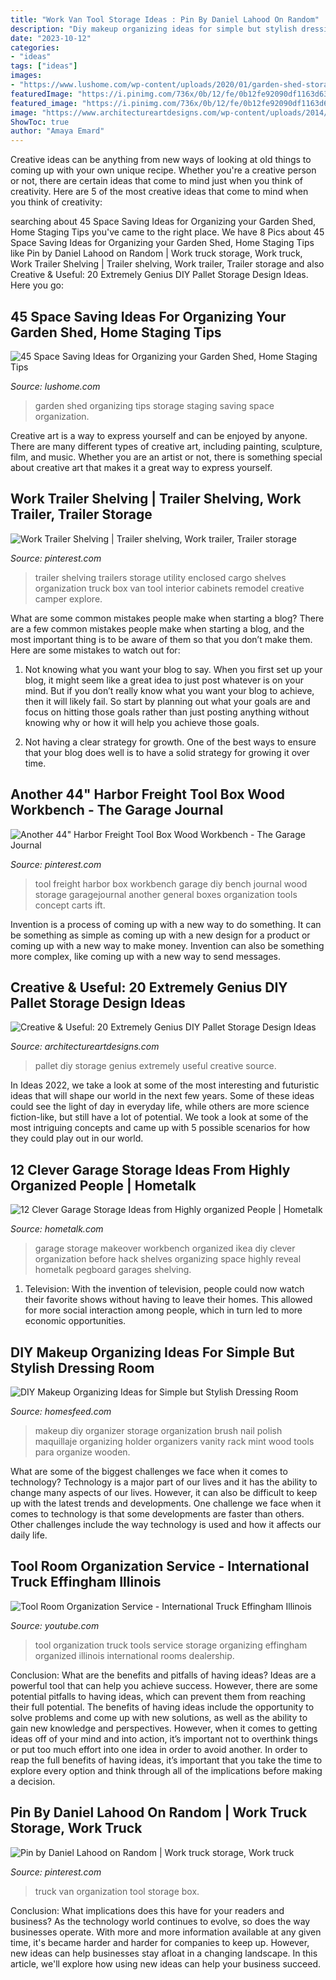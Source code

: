 ```yaml
---
title: "Work Van Tool Storage Ideas : Pin By Daniel Lahood On Random"
description: "Diy makeup organizing ideas for simple but stylish dressing room"
date: "2023-10-12"
categories:
- "ideas"
tags: ["ideas"]
images:
- "https://www.lushome.com/wp-content/uploads/2020/01/garden-shed-storage-organization-tips-36.jpg"
featuredImage: "https://i.pinimg.com/736x/0b/12/fe/0b12fe92090df1163d63e0df59656909--trailer-shelving-trailer-remodel.jpg"
featured_image: "https://i.pinimg.com/736x/0b/12/fe/0b12fe92090df1163d63e0df59656909--trailer-shelving-trailer-remodel.jpg"
image: "https://www.architectureartdesigns.com/wp-content/uploads/2014/12/1716.jpg"
ShowToc: true
author: "Amaya Emard"
---
```



Creative ideas can be anything from new ways of looking at old things to coming up with your own unique recipe. Whether you're a creative person or not, there are certain ideas that come to mind just when you think of creativity. Here are 5 of the most creative ideas that come to mind when you think of creativity: 

	

		
searching about 45 Space Saving Ideas for Organizing your Garden Shed, Home Staging Tips you've came to the right place. We have 8 Pics about 45 Space Saving Ideas for Organizing your Garden Shed, Home Staging Tips like Pin by Daniel Lahood on Random | Work truck storage, Work truck, Work Trailer Shelving | Trailer shelving, Work trailer, Trailer storage and also Creative &amp; Useful: 20 Extremely Genius DIY Pallet Storage Design Ideas. Here you go:
		
    
## 45 Space Saving Ideas For Organizing Your Garden Shed, Home Staging Tips

<img loading=lazy src="https://www.lushome.com/wp-content/uploads/2020/01/garden-shed-storage-organization-tips-36.jpg" onerror="this.onerror=null;this.src='https://tse1.mm.bing.net/th?id=OIP.SCxR3YivKxc7gnxIIxhMGwAAAA&amp;pid=15.1';" alt="45 Space Saving Ideas for Organizing your Garden Shed, Home Staging Tips">

_Source: lushome.com_

>garden shed organizing tips storage staging saving space organization. 

	

Creative art is a way to express yourself and can be enjoyed by anyone. There are many different types of creative art, including painting, sculpture, film, and music. Whether you are an artist or not, there is something special about creative art that makes it a great way to express yourself.

    
## Work Trailer Shelving | Trailer Shelving, Work Trailer, Trailer Storage

<img loading=lazy src="https://i.pinimg.com/736x/0b/12/fe/0b12fe92090df1163d63e0df59656909--trailer-shelving-trailer-remodel.jpg" onerror="this.onerror=null;this.src='https://tse2.mm.bing.net/th?id=OIP.zn86YZ7b0ZwsnL95h4AMwgHaFp&amp;pid=15.1';" alt="Work Trailer Shelving | Trailer shelving, Work trailer, Trailer storage">

_Source: pinterest.com_

>trailer shelving trailers storage utility enclosed cargo shelves organization truck box van tool interior cabinets remodel creative camper explore. 

	

What are some common mistakes people make when starting a blog?
There are a few common mistakes people make when starting a blog, and the most important thing is to be aware of them so that you don’t make them. Here are some mistakes to watch out for:
1. Not knowing what you want your blog to say. When you first set up your blog, it might seem like a great idea to just post whatever is on your mind. But if you don’t really know what you want your blog to achieve, then it will likely fail. So start by planning out what your goals are and focus on hitting those goals rather than just posting anything without knowing why or how it will help you achieve those goals.

2. Not having a clear strategy for growth. One of the best ways to ensure that your blog does well is to have a solid strategy for growing it over time.

    
## Another 44&quot; Harbor Freight Tool Box Wood Workbench - The Garage Journal

<img loading=lazy src="https://i.pinimg.com/736x/da/48/fc/da48fc300934b9354784daf40996a59c--harbor-freight-workbench-harbor-freight-tool-box.jpg" onerror="this.onerror=null;this.src='https://tse3.mm.bing.net/th?id=OIP.UZP8LNY6fLxgxoUpGgmpMAHaEK&amp;pid=15.1';" alt="Another 44&quot; Harbor Freight Tool Box Wood Workbench - The Garage Journal">

_Source: pinterest.com_

>tool freight harbor box workbench garage diy bench journal wood storage garagejournal another general boxes organization tools concept carts ift. 

	

Invention is a process of coming up with a new way to do something. It can be something as simple as coming up with a new design for a product or coming up with a new way to make money. Invention can also be something more complex, like coming up with a new way to send messages.

    
## Creative &amp; Useful: 20 Extremely Genius DIY Pallet Storage Design Ideas

<img loading=lazy src="https://www.architectureartdesigns.com/wp-content/uploads/2014/12/1716.jpg" onerror="this.onerror=null;this.src='https://tse1.mm.bing.net/th?id=OIP.bxdesK2dae7ei60U0I2NyQHaO3&amp;pid=15.1';" alt="Creative &amp; Useful: 20 Extremely Genius DIY Pallet Storage Design Ideas">

_Source: architectureartdesigns.com_

>pallet diy storage genius extremely useful creative source. 

	

In Ideas 2022, we take a look at some of the most interesting and futuristic ideas that will shape our world in the next few years. Some of these ideas could see the light of day in everyday life, while others are more science fiction-like, but still have a lot of potential. We took a look at some of the most intriguing concepts and came up with 5 possible scenarios for how they could play out in our world.

    
## 12 Clever Garage Storage Ideas From Highly Organized People | Hometalk

<img loading=lazy src="https://cdn-fastly.hometalk.com/media/2016/03/20/3319211/s-12-clever-garage-storage-ideas-from-highly-organized-people-garages-organizing-storage-ideas.jpg?size=1600x1000&amp;nocrop=1" onerror="this.onerror=null;this.src='https://tse1.mm.bing.net/th?id=OIP.kt1p76ffmX94FXrZY2YBOAHaJs&amp;pid=15.1';" alt="12 Clever Garage Storage Ideas from Highly organized People | Hometalk">

_Source: hometalk.com_

>garage storage makeover workbench organized ikea diy clever organization before hack shelves organizing space highly reveal hometalk pegboard garages shelving. 

	

1. Television: With the invention of television, people could now watch their favorite shows without having to leave their homes. This allowed for more social interaction among people, which in turn led to more economic opportunities.

    
## DIY Makeup Organizing Ideas For Simple But Stylish Dressing Room

<img loading=lazy src="https://homesfeed.com/wp-content/uploads/2015/09/super-large-makeup-organizing-idea-on-wooden-storage-stacked-on-pink-wall-for-makeup-tools.jpg" onerror="this.onerror=null;this.src='https://tse1.mm.bing.net/th?id=OIP.90C3ypZUsvMoKmmROYAyQQHaJ3&amp;pid=15.1';" alt="DIY Makeup Organizing Ideas for Simple but Stylish Dressing Room">

_Source: homesfeed.com_

>makeup diy organizer storage organization brush nail polish maquillaje organizing holder organizers vanity rack mint wood tools para organize wooden. 

	

What are some of the biggest challenges we face when it comes to technology?
Technology is a major part of our lives and it has the ability to change many aspects of our lives. However, it can also be difficult to keep up with the latest trends and developments. One challenge we face when it comes to technology is that some developments are faster than others. Other challenges include the way technology is used and how it affects our daily life.

    
## Tool Room Organization Service - International Truck Effingham Illinois

<img loading=lazy src="http://i.ytimg.com/vi/Trlb8oYDkZI/hqdefault.jpg" onerror="this.onerror=null;this.src='https://tse4.mm.bing.net/th?id=OIP.PGVN1f_6asg_RJlzStUOggHaFj&amp;pid=15.1';" alt="Tool Room Organization Service - International Truck Effingham Illinois">

_Source: youtube.com_

>tool organization truck tools service storage organizing effingham organized illinois international rooms dealership. 

	

Conclusion: What are the benefits and pitfalls of having ideas?
Ideas are a powerful tool that can help you achieve success. However, there are some potential pitfalls to having ideas, which can prevent them from reaching their full potential. The benefits of having ideas include the opportunity to solve problems and come up with new solutions, as well as the ability to gain new knowledge and perspectives. However, when it comes to getting ideas off of your mind and into action, it’s important not to overthink things or put too much effort into one idea in order to avoid another. In order to reap the full benefits of having ideas, it’s important that you take the time to explore every option and think through all of the implications before making a decision.

    
## Pin By Daniel Lahood On Random | Work Truck Storage, Work Truck

<img loading=lazy src="https://i.pinimg.com/736x/b7/28/11/b72811d9a99f79f3d5f61aacf8b92b81.jpg" onerror="this.onerror=null;this.src='https://tse3.mm.bing.net/th?id=OIP.0VwE_NgUKkYkUvFzS8RWQQHaJ3&amp;pid=15.1';" alt="Pin by Daniel Lahood on Random | Work truck storage, Work truck">

_Source: pinterest.com_

>truck van organization tool storage box. 

	

Conclusion: What implications does this have for your readers and business?
As the technology world continues to evolve, so does the way businesses operate. With more and more information available at any given time, it's became harder and harder for companies to keep up. However, new ideas can help businesses stay afloat in a changing landscape. In this article, we'll explore how using new ideas can help your business succeed.

